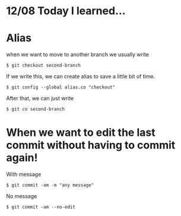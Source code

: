 # 12/08 Today I learned...

# Alias

when we want to move to another branch we usually write 

```
$ git checkout second-branch
```

If we write this, we can create alias to save a little bit of time.

```
$ git config --global alias.co "checkout"
```

After that, we can just write

```
$ git co second-branch
```

# When we want to edit the last commit without having to commit again!

With message

```
$ git commit -am -m "any message"
```

No message

```
$ git commit -am --no-edit
```